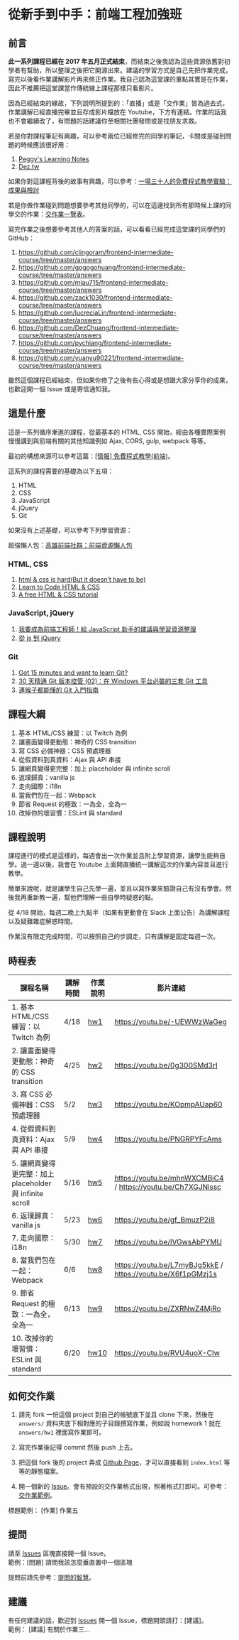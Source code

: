 # 從新手到中手：前端工程加強班

## 前言

**此一系列課程已經在 2017 年五月正式結束**，而結束之後我認為這些資源依舊對初學者有幫助，所以整理之後把它開源出來。建議的學習方式是自己先把作業完成，寫完以後看作業講解影片再來修正作業。我自己認為這堂課的重點其實是在作業，因此不推薦把這堂課當作傳統線上課程那樣只看影片。

因為已經結束的緣故，下列說明所提到的：「直播」或是「交作業」皆為過去式，作業講解已經直播完畢並且存成影片檔放在 Youtube，下方有連結。作業的話我也不會繼續改了，有問題的話建議你至相關社團發問或是找朋友求救。

若是你對課程筆記有興趣，可以參考兩位已經修完的同學的筆記，卡關或是碰到問題的時候應該很好用：

1. [Peggy's Learning Notes](http://peggyloveslearning.blogspot.sg/search/label/Frontend-intermediate-course)
2. [Dez.tw](https://dezchuang.github.io/archive/)

如果你對這課程背後的故事有興趣，可以參考：[一場三十人的免費程式教學實驗：成果與檢討](http://huli.logdown.com/posts/1913623-frontend-tutorial-experiment)

若是你做作業碰到問題想要參考其他同學的，可以在這邊找到所有那時候上課的同學交的作業：[交作業一覽表](https://github.com/aszx87410/frontend-intermediate-course/issues?q=is%3Aissue+is%3Aclosed)。

寫完作業之後想要參考其他人的答案的話，可以看看已經完成這堂課的同學們的 GitHub：

1. https://github.com/clingoram/frontend-intermediate-course/tree/master/answers
2. https://github.com/gogogohuang/frontend-intermediate-course/tree/master/answers
3. https://github.com/miau715/frontend-intermediate-course/tree/master/answers
4. https://github.com/zack1030/frontend-intermediate-course/tree/master/answers
5. https://github.com/lucreciaLin/frontend-intermediate-course/tree/master/answers
6. https://github.com/DezChuang/frontend-intermediate-course/tree/master/answers
7. https://github.com/pychiang/frontend-intermediate-course/tree/master/answers
8. https://github.com/yuanyu90221/frontend-intermediate-course/tree/master/answers

雖然這個課程已經結束，但如果你修了之後有些心得或是想跟大家分享你的成果，也歡迎開一個 Issue 或是寄信通知我。

## 這是什麼

這是一系列循序漸進的課程，從最基本的 HTML, CSS 開始，經由各種實際案例慢慢講到與前端有關的其他知識例如 Ajax, CORS, gulp, webpack 等等。

最初的構想來源可以參考這篇：[[情報] 免費程式教學(前端)](https://www.ptt.cc/bbs/Soft_Job/M.1488469002.A.E34.html)。

這系列的課程需要的基礎為以下五項：

1. HTML
2. CSS
3. JavaScript
4. jQuery
5. Git

如果沒有上述基礎，可以參考下列學習資源：

超強懶人包：[高雄前端社群：前端資源懶人包](https://docs.google.com/document/d/13nK_XY9u5uIleTpSCw88lMupzgCSwXd6j6je44eLhMQ/edit?pli=1)

### HTML, CSS
1. [html & css is hard(But it doesn’t have to be)](https://internetingishard.com/html-and-css/)
2. [Learn to Code HTML & CSS](http://learn.shayhowe.com/html-css/)
3. [A free HTML & CSS tutorial](http://marksheet.io/)

### JavaScript, jQuery
1. [我要成為前端工程師！給 JavaScript 新手的建議與學習資源整理](http://blog.miniasp.com/post/2016/02/02/JavaScript-novice-advice-and-learning-resources.aspx)
1. [從 js 到 jQuery](https://www.facebook.com/groups/javascript.tw/permalink/190266371074709/)

### Git
1. [Got 15 minutes and want to learn Git?](https://try.github.io/levels/1/challenges/1)
2. [30 天精通 Git 版本控管 (02)：在 Windows 平台必裝的三套 Git 工具](http://ithelp.ithome.com.tw/articles/10132333)
3. [連猴子都能懂的 Git 入門指南](https://backlogtool.com/git-guide/tw/)


## 課程大綱

1. 基本 HTML/CSS 練習：以 Twitch 為例
2. 讓畫面變得更動態：神奇的 CSS transition
3. 寫 CSS 必備神器：CSS 預處理器
4. 從假資料到真資料：Ajax 與 API 串接
5. 讓網頁變得更完整：加上 placeholder 與 infinite scroll
6. 返璞歸真：vanilla js
7. 走向國際：i18n
8. 當我們包在一起：Webpack
9. 節省 Request 的極致：一為全，全為一
10. 改掉你的壞習慣：ESLint 與 standard

## 課程說明

課程進行的模式是這樣的，每週會出一次作業並且附上學習資源，讓學生能夠自學。過一週以後，我會在 Youtube 上面開直播統一講解這次的作業內容並且進行教學。

簡單來說呢，就是讓學生自己先學一遍，並且以寫作業來驗證自己有沒有學會。然後我再重新教一遍，幫他們理解一些自學時疑惑的點。  

從 4/18 開始，每週二晚上九點半（如果有更動會在 Slack 上面公告）為講解課程以及疑難雜症解惑時間。

作業沒有限定完成時間，可以按照自己的步調走，只有講解是固定每週一次。

## 時程表

|課程名稱| 講解時間 | 作業說明  | 影片連結 |
|---|---|---|---|
| 1. 基本 HTML/CSS 練習：以 Twitch 為例  |4/18  | [hw1](https://github.com/aszx87410/frontend-intermediate-course/blob/master/homeworks/hw1.md) | https://youtu.be/-UEWWzWaGeg  |
| 2. 讓畫面變得更動態：神奇的 CSS transition  | 4/25  | [hw2](https://github.com/aszx87410/frontend-intermediate-course/blob/master/homeworks/hw2.md) | https://youtu.be/0g300SMd3rI  |
| 3. 寫 CSS 必備神器：CSS 預處理器  |  5/2 | [hw3](https://github.com/aszx87410/frontend-intermediate-course/blob/master/homeworks/hw3.md) | https://youtu.be/KOpmpAUap60  |
| 4. 從假資料到真資料：Ajax 與 API 串接  | 5/9   | [hw4](https://github.com/aszx87410/frontend-intermediate-course/blob/master/homeworks/hw4.md) |  https://youtu.be/PNGRPYFcAms |
| 5. 讓網頁變得更完整：加上 placeholder 與 infinite scroll  | 5/16  | [hw5](https://github.com/aszx87410/frontend-intermediate-course/blob/master/homeworks/hw5.md) | https://youtu.be/mhnWXCMBiC4 / https://youtu.be/Ch7XGJNissc  |
| 6. 返璞歸真：vanilla js  | 5/23  | [hw6](https://github.com/aszx87410/frontend-intermediate-course/blob/master/homeworks/hw6.md) | https://youtu.be/gf_BmuzP2i8  |
| 7. 走向國際：i18n  |  5/30 | [hw7](https://github.com/aszx87410/frontend-intermediate-course/blob/master/homeworks/hw7.md) | https://youtu.be/IVGwsAbPYMU  |
| 8. 當我們包在一起：Webpack  |  6/6 | [hw8](https://github.com/aszx87410/frontend-intermediate-course/blob/master/homeworks/hw8.md) | https://youtu.be/L7myBJg5kkE / https://youtu.be/X6f1pGMzj1s  |
| 9. 節省 Request 的極致：一為全，全為一  | 6/13  | [hw9](https://github.com/aszx87410/frontend-intermediate-course/blob/master/homeworks/hw9.md) | https://youtu.be/ZXRNwZ4MjRo  |
| 10. 改掉你的壞習慣：ESLint 與 standard  | 6/20  | [hw10](https://github.com/aszx87410/frontend-intermediate-course/blob/master/homeworks/hw10.md) | https://youtu.be/RVU4uoX-CIw  |

## 如何交作業

1. 請先 fork 一份這個 project 到自己的帳號底下並且 clone 下來，然後在 `answers/` 資料夾底下相對應的子目錄撰寫作業，例如說 homework 1 就在 `answers/hw1` 裡面寫作業即可。

2. 寫完作業後記得 commit 然後 push 上去。

2. 把這個 fork 後的 project 弄成 [Github Page](https://pages.github.com/#project-site)，才可以直接看到 `index.html` 等等的靜態檔案。

3. 開一個新的 [Issue](https://github.com/aszx87410/frontend-intermediate-course/issues/new)。會有預設的交作業格式出現，照著格式打即可。可參考：[交作業範例](https://github.com/aszx87410/frontend-intermediate-course/issues/1)。

標題範例： [作業] 作業五

## 提問

請至 [Issues](https://github.com/aszx87410/frontend-intermediate-course/issues) 區塊直接開一個 Issue。  
範例：[問題] 請問我該怎麼垂直置中一個區塊

提問前請先參考：[提問的智慧](https://www.gitbook.com/book/ryanhanwu/how-to-ask-questions-the-smart-way/details)。

## 建議

有任何建議的話，歡迎到 [Issues](https://github.com/aszx87410/frontend-intermediate-course/issues) 開一個 Issue，標題開頭請打：[建議]。  
範例： [建議] 有關於作業三...
